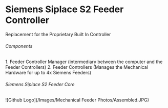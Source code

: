 <h1> Siemens Siplace S2 Feeder Controller </h1>
Replacement for the Proprietary Built In Controller

<h6>Components</h6>
1. Feeder Controller Manager (intermediary between the computer and the Feeder Controllers)
2. Feeder Controllers (Manages the Mechanical Hardware for up to 4x Siemens Feeders)

<h6>Siemens Siplace S2 Feeder Core</h6>
![Github Logo](/Images/Mechanical Feeder Photos/Assembled.JPG)


